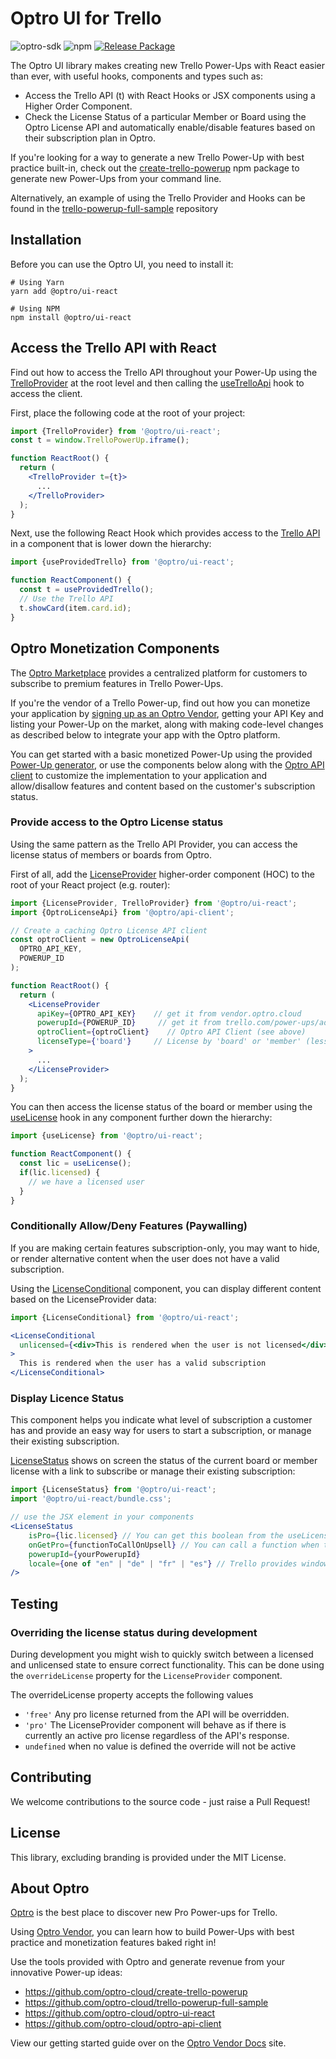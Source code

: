 # Optro UI for Trello
![optro-sdk](https://img.shields.io/badge/Optro-SDK-blue)
![npm](https://img.shields.io/npm/v/@optro/ui-react)
[![Release Package](https://github.com/optro-cloud/optro-ui-react/actions/workflows/main.yml/badge.svg)](https://github.com/optro-cloud/optro-ui-react/actions/workflows/main.yml)

The Optro UI library makes creating new Trello Power-Ups with React easier than ever, with useful hooks, components and types such as:
* Access the Trello API (t) with React Hooks or JSX components using a Higher Order Component.
* Check the License Status of a particular Member or Board using the Optro License API and automatically enable/disable features based on their subscription plan in Optro.

If you're looking for a way to generate a new Trello Power-Up with best practice built-in, check out the [create-trello-powerup](https://github.com/optro-cloud/create-trello-powerup) npm package to generate new Power-Ups from your command line.

Alternatively, an example of using the Trello Provider and Hooks can be found in the [trello-powerup-full-sample](https://github.com/optro-cloud/trello-powerup-full-sample/blob/main/src/router.tsx#L17) repository

## Installation

Before you can use the Optro UI, you need to install it:

```console
# Using Yarn
yarn add @optro/ui-react

# Using NPM
npm install @optro/ui-react
```

##  Access the Trello API with React

Find out how to access the Trello API throughout your Power-Up using the [TrelloProvider](https://github.com/optro-cloud/optro-ui-react/blob/main/src/trello-provider/TrelloProvider.tsx) at the root level and then calling the [useTrelloApi](https://github.com/optro-cloud/optro-ui-react/blob/main/src/use-trello-api/useTrelloApi.ts) hook to access the client.

First, place the following code at the root of your project:

```jsx
import {TrelloProvider} from '@optro/ui-react';
const t = window.TrelloPowerUp.iframe();

function ReactRoot() {
  return (
    <TrelloProvider t={t}>
      ...
    </TrelloProvider>
  );
}
```

Next, use the following React Hook which provides access to the [Trello API](https://developer.atlassian.com/cloud/trello/power-ups/client-library/getting-and-setting-data/) in a component that is lower down the hierarchy:

```jsx
import {useProvidedTrello} from '@optro/ui-react';

function ReactComponent() {
  const t = useProvidedTrello();
  // Use the Trello API
  t.showCard(item.card.id);
}
```

## Optro Monetization Components

The [Optro Marketplace](https://www.optro.cloud) provides a centralized platform for customers to subscribe to premium features in Trello Power-Ups.

If you're the vendor of a Trello Power-up, find out how you can monetize your application by [signing up as an Optro Vendor](https://vendor.optro.cloud), getting your API Key and listing your Power-Up on the market, along with making code-level changes as described below to integrate your app with the Optro platform.

You can get started with a basic monetized Power-Up using the provided [Power-Up generator](https://github.com/optro-cloud/create-trello-powerup), or use the components below along with the [Optro  API client](https://github.com/optro-cloud/optro-api-client) to customize the implementation to your application and allow/disallow features and content based on the customer's subscription status.

### Provide access to the Optro License status

Using the same pattern as the Trello API Provider, you can access the license status of members or boards from Optro.

First of all, add the [LicenseProvider](https://github.com/optro-cloud/optro-ui-react/blob/main/src/license-provider/LicenseProvider.tsx) higher-order component (HOC) to the root of your React project (e.g. router):

```jsx
import {LicenseProvider, TrelloProvider} from '@optro/ui-react';  
import {OptroLicenseApi} from '@optro/api-client';

// Create a caching Optro License API client
const optroClient = new OptroLicenseApi(
  OPTRO_API_KEY,
  POWERUP_ID
);

function ReactRoot() {
  return ( 
    <LicenseProvider
      apiKey={OPTRO_API_KEY}    // get it from vendor.optro.cloud
      powerupId={POWERUP_ID}     // get it from trello.com/power-ups/admin
      optroClient={optroClient}    // Optro API Client (see above)
      licenseType={'board'}     // License by 'board' or 'member' (less common)
    >
      ...
    </LicenseProvider>
  );
}
```

You can then access the license status of the board or member using the [useLicense](https://github.com/optro-cloud/optro-ui-react/blob/main/src/use-license/useLicense.ts) hook in any component further down the hierarchy:

```jsx
import {useLicense} from '@optro/ui-react';

function ReactComponent() {
  const lic = useLicense();
  if(lic.licensed) {
    // we have a licensed user
  }
}
```

### Conditionally Allow/Deny Features (Paywalling)

If you are making certain features subscription-only, you may want to hide, or render alternative content when the user does not have a valid subscription.

Using the [LicenseConditional](https://github.com/optro-cloud/optro-ui-react/blob/main/src/license-conditional/LicenseConditional.tsx) component, you can display different content based on the LicenseProvider data:

```jsx
import {LicenseConditional} from '@optro/ui-react';

<LicenseConditional
  unlicensed={<div>This is rendered when the user is not licensed</div>}
>
  This is rendered when the user has a valid subscription
</LicenseConditional>
```

### Display Licence Status

This component helps you indicate what level of subscription a customer has and provide an easy way for users to start a subscription, or manage their existing subscription.

[LicenseStatus](https://github.com/optro-cloud/optro-ui-react/blob/main/src/license-status/LicenseStatus.tsx) shows on screen the status of the current board or member license with a link to subscribe or manage their existing subscription:

```jsx
import {LicenseStatus} from '@optro/ui-react';
import '@optro/ui-react/bundle.css';

// use the JSX element in your components
<LicenseStatus
    isPro={lic.licensed} // You can get this boolean from the useLicense() hook
    onGetPro={functionToCallOnUpsell} // You can call a function when the user wants to upgrade (e.g. direct to Optro Listing page)
    powerupId={yourPowerupId}
    locale={one of "en" | "de" | "fr" | "es"} // Trello provides window.locale for this
/>
```
## Testing

### Overriding the license status during development
During development you might wish to quickly switch between a licensed and unlicensed state to ensure correct functionality.
This can be done using the ```overrideLicense``` property for the ```LicenseProvider``` component.

The overrideLicense property accepts the following values
* ```'free'```  Any pro license returned from the API will be overridden.
* ```'pro'```  The LicenseProvider component will behave as if there is currently an active pro license regardless of the API's response.
* ```undefined``` when no value is defined the override will not be active


## Contributing

We welcome contributions to the source code - just raise a Pull Request!

## License

This library, excluding branding is provided under the MIT License.

## About Optro

[Optro](https://www.optro.cloud) is the best place to discover new Pro Power-ups for Trello.

Using [Optro Vendor](https://vendor.optro.cloud), you can learn how to build Power-Ups with best practice and monetization features baked right in!

Use the tools provided with Optro and generate revenue from your innovative Power-up ideas:
* https://github.com/optro-cloud/create-trello-powerup
* https://github.com/optro-cloud/trello-powerup-full-sample
* https://github.com/optro-cloud/optro-ui-react
* https://github.com/optro-cloud/optro-api-client

View our getting started guide over on the [Optro Vendor Docs](https://docs.appfox.io/optro-vendor/) site.
